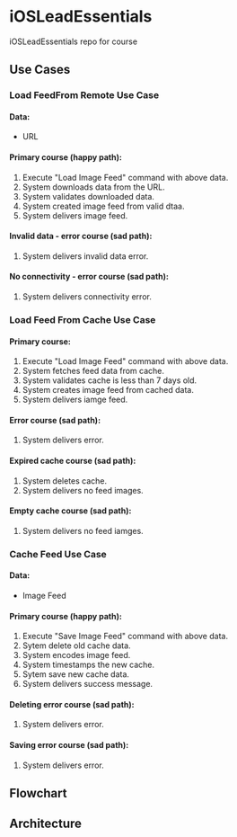 # iOSLeadEssentials
iOSLeadEssentials repo for course 

## Use Cases

### Load FeedFrom Remote Use Case

#### Data:
- URL

#### Primary course (happy path):
1. Execute "Load Image Feed" command with above data.
2. System downloads data from the URL.
3. System validates downloaded data.
4. System created image feed from valid dtaa.
5. System delivers image feed.

#### Invalid data - error course (sad path):
1. System delivers invalid data error.

#### No connectivity - error course (sad path):
1. System delivers connectivity error.


### Load Feed From Cache Use Case

#### Primary course:
1. Execute "Load Image Feed" command with above data.
2. System fetches feed data from cache.
3. System validates cache is less than 7 days old.
4. System creates image feed from cached data.
5. System delivers iamge feed.

#### Error course (sad path):
1. System delivers error.

#### Expired cache course (sad path):
1. System deletes cache.
2. System delivers no feed images.

#### Empty cache course (sad path):
1. System delivers no feed iamges.


### Cache Feed Use Case

#### Data:
- Image Feed

#### Primary course (happy path):
1. Execute "Save Image Feed" command with above data.
2. Sytem delete old cache data.
3. System encodes image feed.
4. System timestamps the new cache.
5. Sytem save new cache data.
6. System delivers success message.

#### Deleting error course (sad path):
1. System delivers error.

#### Saving error course (sad path):
1. System delivers error.

## Flowchart 


## Architecture 
